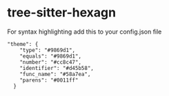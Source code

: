 # tree-sitter-hexagn
For syntax highlighting add this to your config.json file
```
"theme": {
    "type": "#9869d1",
    "equals": "#9869d1",
    "number": "#cc8c47",
    "identifier": "#d45b58",
    "func_name": "#58a7ea",
    "parens": "#0011ff"
  }
```
